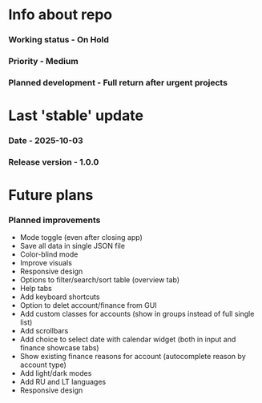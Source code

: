 # Info about repo
### Working status - On Hold
### Priority - Medium
### Planned development - Full return after urgent projects
# Last 'stable' update
### Date - 2025-10-03
### Release version - 1.0.0
# Future plans
### Planned improvements
- Mode toggle (even after closing app)
- Save all data in single JSON file
- Color-blind mode
- Improve visuals
- Responsive design
- Options to filter/search/sort table (overview tab)
- Help tabs
- Add keyboard shortcuts
- Option to delet account/finance from GUI
- Add custom classes for accounts (show in groups instead of full single list)
- Add scrollbars
- Add choice to select date with calendar widget (both in input and finance showcase tabs)
- Show existing finance reasons for account (autocomplete reason by account type)
- Add light/dark modes
- Add RU and LT languages
- Responsive design
